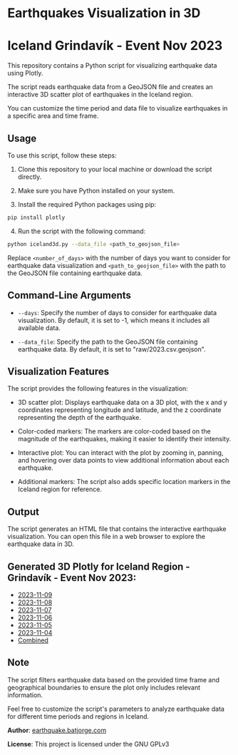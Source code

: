 # Earthquakes Visualization in 3D

# Iceland Grindavík - Event Nov 2023

This repository contains a Python script for visualizing earthquake data using Plotly.

The script reads earthquake data from a GeoJSON file and creates an interactive 3D scatter plot of earthquakes in the Iceland region.

You can customize the time period and data file to visualize earthquakes in a specific area and time frame.

## Usage

To use this script, follow these steps:

1. Clone this repository to your local machine or download the script directly.

2. Make sure you have Python installed on your system.

3. Install the required Python packages using pip:

```bash
pip install plotly
```

4. Run the script with the following command:

```bash
python iceland3d.py --data_file <path_to_geojson_file>
```

Replace `<number_of_days>` with the number of days you want to consider for earthquake data visualization and `<path_to_geojson_file>` with the path to the GeoJSON file containing earthquake data.

## Command-Line Arguments

- `--days`: Specify the number of days to consider for earthquake data visualization. By default, it is set to -1, which means it includes all available data.

- `--data_file`: Specify the path to the GeoJSON file containing earthquake data. By default, it is set to "raw/2023.csv.geojson".

## Visualization Features

The script provides the following features in the visualization:

- 3D scatter plot: Displays earthquake data on a 3D plot, with the x and y coordinates representing longitude and latitude, and the z coordinate representing the depth of the earthquake.

- Color-coded markers: The markers are color-coded based on the magnitude of the earthquakes, making it easier to identify their intensity.

- Interactive plot: You can interact with the plot by zooming in, panning, and hovering over data points to view additional information about each earthquake.

- Additional markers: The script also adds specific location markers in the Iceland region for reference.

## Output

The script generates an HTML file that contains the interactive earthquake visualization. You can open this file in a web browser to explore the earthquake data in 3D.

## Generated 3D Plotly for Iceland Region - Grindavík - Event Nov 2023:

- [2023-11-09](https://earthquake.batjorge.com/iceland/grindavik/2023-11-09.csv.geojson.html)
- [2023-11-08](https://earthquake.batjorge.com/iceland/grindavik/2023-11-08.csv.geojson.html)
- [2023-11-07](https://earthquake.batjorge.com/iceland/grindavik/2023-11-07.csv.geojson.html)
- [2023-11-06](https://earthquake.batjorge.com/iceland/grindavik/2023-11-06.csv.geojson.html)
- [2023-11-05](https://earthquake.batjorge.com/iceland/grindavik/2023-11-05.csv.geojson.html)
- [2023-11-04](https://earthquake.batjorge.com/iceland/grindavik/2023-11-04.csv.geojson.html)
- [Combined](https://earthquake.batjorge.com/iceland/grindavik/2023.csv.geojson.html)

## Note

The script filters earthquake data based on the provided time frame and geographical boundaries to ensure the plot only includes relevant information.

Feel free to customize the script's parameters to analyze earthquake data for different time periods and regions in Iceland.

**Author**: [earthquake.batjorge.com](https://earthquake.batjorge.com)

**License**: This project is licensed under the GNU GPLv3
